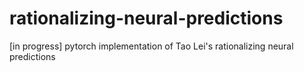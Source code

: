 # rationalizing-neural-predictions
[in progress] pytorch implementation of Tao Lei's rationalizing neural predictions
